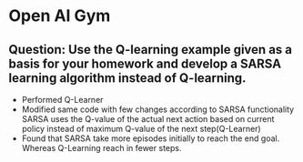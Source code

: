 # Open AI Gym

## Question: Use the Q-learning example given as a basis for your homework and develop a SARSA learning algorithm instead of Q-learning.

* Performed Q-Learner
* Modified same code with few changes according to SARSA functionality
    SARSA uses the Q-value of the actual next action based on current policy instead of maximum Q-value of the next step(Q-Learner)
* Found that SARSA take more episodes initially to reach the end goal. Whereas Q-Learning reach in fewer steps.



